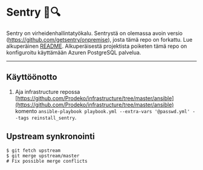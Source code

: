 # Sentry :bug::mag:

Sentry on virheidenhallintatyökalu. Sentrystä on olemassa avoin versio (<https://github.com/getsentry/onpremise>), josta tämä repo on forkattu. Lue alkuperäinen [README](https://github.com/getsentry/onpremise/blob/master/README.md). Alkuperäisestä projektista poiketen tämä repo on konfiguroitu käyttämään Azuren PostgreSQL palvelua.

---

## Käyttöönotto

1. Aja infrastructure repossa [https://github.com/Prodeko/infrastructure/tree/master/ansible](https://github.com/Prodeko/infrastructure/tree/master/ansible) komento `ansible-playbook playbook.yml --extra-vars '@passwd.yml' --tags reinstall_sentry`.

## Upstream synkronointi

```
$ git fetch upstream
$ git merge upstream/master
# Fix possible merge conflicts
```
